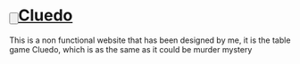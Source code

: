 <h1><a href="https://fergarperez.github.io/Cluedo/"><input type="button">Cluedo</a></h1>
This is a non functional website that has been designed by me, it is the table game Cluedo, which is as the same as it could be murder mystery
